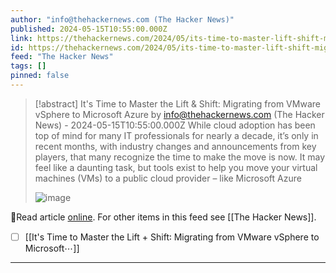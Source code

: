 ```yaml
---
author: "info@thehackernews.com (The Hacker News)"
published: 2024-05-15T10:55:00.000Z
link: https://thehackernews.com/2024/05/its-time-to-master-lift-shift-migrating.html
id: https://thehackernews.com/2024/05/its-time-to-master-lift-shift-migrating.html
feed: "The Hacker News"
tags: []
pinned: false
---
```

> [!abstract] It's Time to Master the Lift & Shift: Migrating from VMware vSphere to Microsoft Azure by info@thehackernews.com (The Hacker News) - 2024-05-15T10:55:00.000Z
> While cloud adoption has been top of mind for many IT professionals for nearly a decade, it’s only in recent months, with industry changes and announcements from key players, that many recognize the time to make the move is now. It may feel like a daunting task, but tools exist to help you move your virtual machines (VMs) to a public cloud provider – like Microsoft Azure
>
> ![image](https://blogger.googleusercontent.com/img/b/R29vZ2xl/AVvXsEjqRxRQHPZw-cjEhbW56EdcQ6QL-NR5uJjk9AYPcym9XjJWJQBj-JmPFSy1Texg4GXNJdN3TUVs53wcWG95ClRrZkhM1gFXZXHiajndG8OSe4WsPFWfo9j4-_yFS-YtPoi85r1ITbhyRy9NH5ar50KSviZMs3ZE2XImdZGj4sKTjL-lUzvsdQIa9eHF5R0/s1600/main.png)

🔗Read article [online](https://thehackernews.com/2024/05/its-time-to-master-lift-shift-migrating.html). For other items in this feed see [[The Hacker News]].

- [ ] [[It's Time to Master the Lift + Shift꞉ Migrating from VMware vSphere to Microsoft⋯]]
- - -

